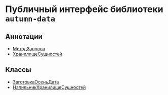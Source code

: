 # Публичный интерфейс библиотеки `autumn-data`

## Аннотации

* [МетодЗапроса](Аннотации/МетодЗапроса.md)
* [ХранилищеСущностей](Аннотации/ХранилищеСущностей.md)

## Классы

* [ЗаготовкаОсеньДата](Классы/ЗаготовкаОсеньДата.md)
* [НапильникХранилищеСущностей](Классы/НапильникХранилищеСущностей.md)